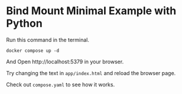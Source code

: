 # Bind Mount Minimal Example with Python

Run this command in the terminal.

`docker compose up -d`

And Open http://localhost:5379 in your browser.

Try changing the text in `app/index.html` and reload the browser page.

Check out `compose.yaml` to see how it works.
